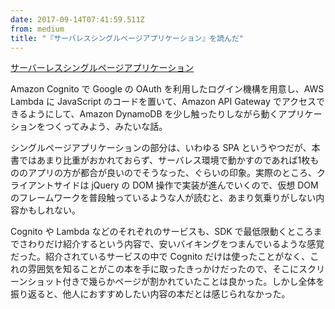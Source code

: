 ```yaml
---
date: 2017-09-14T07:41:59.511Z
from: medium
title: "『サーバレスシングルページアプリケーション』を読んだ"
---
```


[サーバーレスシングルページアプリケーション](https://www.oreilly.co.jp/books/9784873118062/)

Amazon Cognito で Google の OAuth を利用したログイン機構を用意し、AWS Lambda に JavaScript のコードを置いて、Amazon API Gateway でアクセスできるようにして、Amazon DynamoDB を少し触ったりしながら動くアプリケーションをつくってみよう、みたいな話。

シングルページアプリケーションの部分は、いわゆる SPA というやつだが、本書ではあまり比重がおかれておらず、サーバレス環境で動かすのであれば1枚もののアプリの方が都合が良いのでそうなった、ぐらいの印象。実際のところ、クライアントサイドは jQuery の DOM 操作で実装が進んでいくので、仮想 DOM のフレームワークを普段触っているような人が読むと、あまり気乗りがしない内容かもしれない。

Cognito や Lambda などのそれぞれのサービスも、SDK で最低限動くところまでさわりだけ紹介するという内容で、安いバイキングをつまんでいるような感覚だった。紹介されているサービスの中で Cognito だけは使ったことがなく、これの雰囲気を知ることがこの本を手に取ったきっかけだったので、そこにスクリーンショット付きで幾らかページが割かれていたことは良かった。しかし全体を振り返ると、他人におすすめしたい内容の本だとは感じられなかった。
